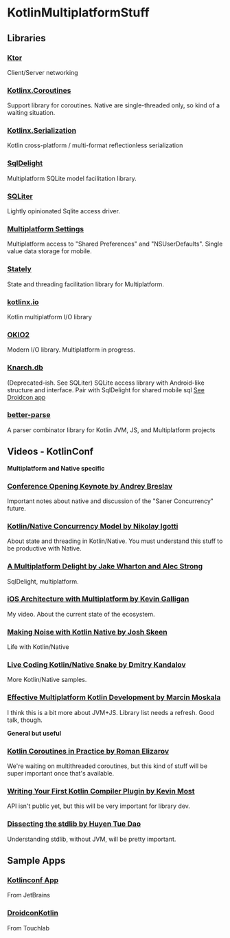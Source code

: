 # KotlinMultiplatformStuff

## Libraries

### [Ktor](https://github.com/ktorio/ktor)

Client/Server networking

### [Kotlinx.Coroutines](https://github.com/Kotlin/kotlinx.coroutines)

Support library for coroutines. Native are single-threaded only, so kind of a
waiting situation.

### [Kotlinx.Serialization](https://github.com/Kotlin/kotlinx.serialization)

Kotlin cross-platform / multi-format reflectionless serialization

### [SqlDelight](https://github.com/square/sqldelight/)

Multiplatform SQLite model facilitation library.

### [SQLiter](https://github.com/touchlab/SQLiter)

Lightly opinionated Sqlite access driver.

### [Multiplatform Settings](https://github.com/russhwolf/multiplatform-settings)

Multiplatform access to "Shared Preferences" and "NSUserDefaults". Single value
data storage for mobile.

### [Stately](https://github.com/touchlab/Stately)

State and threading facilitation library for Multiplatform.

### [kotlinx.io](https://github.com/Kotlin/kotlinx-io)

Kotlin multiplatform I/O library

### [OKIO2](https://github.com/square/okio)

Modern I/O library. Multiplatform in progress.

### [Knarch.db](https://github.com/touchlab/knarch.db)

(Deprecated-ish. See SQLiter) SQLite access library with Android-like structure and interface. Pair with
SqlDelight for shared mobile sql [See Droidcon app](https://github.com/touchlab/DroidconKotlin/)

### [better-parse](https://github.com/h0tk3y/better-parse)

A parser combinator library for Kotlin JVM, JS, and Multiplatform projects

## Videos - KotlinConf

**Multiplatform and Native specific**

### [Conference Opening Keynote by Andrey Breslav](https://www.youtube.com/watch?v=PsaFVLr8t4E)

Important notes about native and discussion of the "Saner Concurrency" future.

### [Kotlin/Native Concurrency Model by Nikolay Igotti](https://www.youtube.com/watch?v=nw6YTfEyfO0)

About state and threading in Kotlin/Native. You must understand this stuff to be productive
with Native.

### [A Multiplatform Delight by Jake Wharton and Alec Strong](https://www.youtube.com/watch?v=WkIry790PHI)

SqlDelight, multiplatform.

### [iOS Architecture with Multiplatform by Kevin Galligan](https://www.youtube.com/watch?v=Dul17VSiejo)

My video. About the current state of the ecosystem.

### [Making Noise with Kotlin Native by Josh Skeen](https://www.youtube.com/watch?v=vc04QKnryKs)

Life with Kotlin/Native

### [Live Coding Kotlin/Native Snake by Dmitry Kandalov](https://www.youtube.com/watch?v=U-gdJQeOVAk)

More Kotlin/Native samples.

### [Effective Multiplatform Kotlin Development by Marcin Moskala](https://www.youtube.com/watch?v=UyTBXEZ983g)

I think this is a bit more about JVM+JS. Library list needs a refresh. Good talk, though.

**General but useful**

### [Kotlin Coroutines in Practice by Roman Elizarov](https://www.youtube.com/watch?v=a3agLJQ6vt8)

We're waiting on multithreaded coroutines, but this kind of stuff will be super important
once that's available.

### [Writing Your First Kotlin Compiler Plugin by Kevin Most](https://www.youtube.com/watch?v=w-GMlaziIyo)

API isn't public yet, but this will be very important for library dev.

### [Dissecting the stdlib by Huyen Tue Dao](https://www.youtube.com/watch?v=Fzt_9I733Yg)

Understanding stdlib, without JVM, will be pretty important.

## Sample Apps

### [Kotlinconf App](https://github.com/JetBrains/kotlinconf-app)

From JetBrains

### [DroidconKotlin](https://github.com/touchlab/DroidconKotlin/)

From Touchlab
